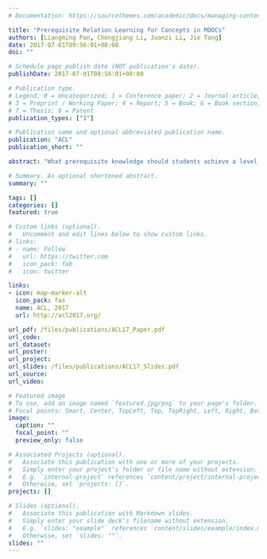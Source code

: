 ```yaml
---
# Documentation: https://sourcethemes.com/academic/docs/managing-content/

title: "Prerequisite Relation Learning for Concepts in MOOCs"
authors: [Liangming Pan, Chengjiang Li, Juanzi Li, Jie Tang]
date: 2017-07-01T09:56:01+08:00
doi: ""

# Schedule page publish date (NOT publication's date).
publishDate: 2017-07-01T09:56:01+08:00

# Publication type.
# Legend: 0 = Uncategorized; 1 = Conference paper; 2 = Journal article;
# 3 = Preprint / Working Paper; 4 = Report; 5 = Book; 6 = Book section;
# 7 = Thesis; 8 = Patent
publication_types: ["1"]

# Publication name and optional abbreviated publication name.
publication: "ACL"
publication_short: ""

abstract: "What prerequisite knowledge should students achieve a level of mastery before moving forward to learn subsequent coursewares? We study the extent to which the prerequisite relation between knowledge concepts in Massive Open Online Courses (MOOCs) can be inferred automatically. In particular, what kinds of information can be leverage to uncover the potential prerequisite relation between knowledge concepts. We first propose a representation learning-based method for learning latent representations of course concepts, and then investigate how different features capture the prerequisite relations between concepts. Our experiments on three datasets form Coursera show that the proposed method achieves significant improvements (+5.9-48.0% by F1-score) comparing with existing methods. "

# Summary. An optional shortened abstract.
summary: ""

tags: []
categories: []
featured: true

# Custom links (optional).
#   Uncomment and edit lines below to show custom links.
# links:
# - name: Follow
#   url: https://twitter.com
#   icon_pack: fab
#   icon: twitter

links:
- icon: map-marker-alt
  icon_pack: fas
  name: ACL, 2017
  url: http://acl2017.org/

url_pdf: /files/publications/ACL17_Paper.pdf
url_code:
url_dataset:
url_poster:
url_project:
url_slides: /files/publications/ACL17_Slides.pdf
url_source:
url_video:

# Featured image
# To use, add an image named `featured.jpg/png` to your page's folder. 
# Focal points: Smart, Center, TopLeft, Top, TopRight, Left, Right, BottomLeft, Bottom, BottomRight.
image:
  caption: ""
  focal_point: ""
  preview_only: false

# Associated Projects (optional).
#   Associate this publication with one or more of your projects.
#   Simply enter your project's folder or file name without extension.
#   E.g. `internal-project` references `content/project/internal-project/index.md`.
#   Otherwise, set `projects: []`.
projects: []

# Slides (optional).
#   Associate this publication with Markdown slides.
#   Simply enter your slide deck's filename without extension.
#   E.g. `slides: "example"` references `content/slides/example/index.md`.
#   Otherwise, set `slides: ""`.
slides: ""
---
```

